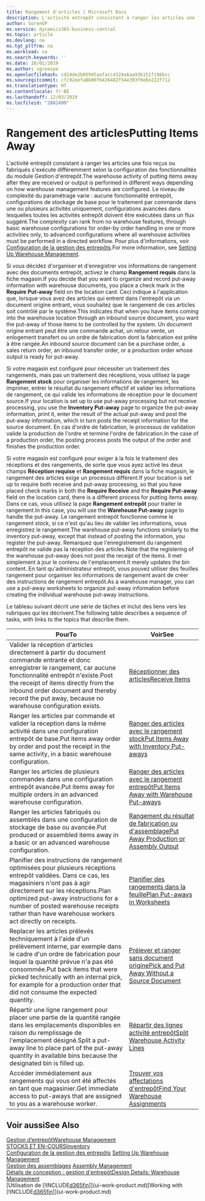 ```yaml
---
title: Rangement d'articles | Microsoft Docs
description: L'activité entrepôt consistant à ranger les articles une fois reçus ou fabriqués s'exécute différemment selon la configuration des fonctionnalités du module Gestion d'entrepôt.
author: SorenGP
ms.service: dynamics365-business-central
ms.topic: article
ms.devlang: na
ms.tgt_pltfrm: na
ms.workload: na
ms.search.keywords: ''
ms.date: 10/01/2019
ms.author: sgroespe
ms.openlocfilehash: cd24de2b05945aafacc4324a6aa93b151f196bcc
ms.sourcegitcommit: cfc92eefa8b06fb426482f54e393f0e6e222f712
ms.translationtype: HT
ms.contentlocale: fr-BE
ms.lasthandoff: 12/03/2019
ms.locfileid: "2881499"
---
```

# <a name="putting-items-away"></a><span data-ttu-id="7f69d-103">Rangement des articles</span><span class="sxs-lookup"><span data-stu-id="7f69d-103">Putting Items Away</span></span>
<span data-ttu-id="7f69d-104">L'activité entrepôt consistant à ranger les articles une fois reçus ou fabriqués s'exécute différemment selon la configuration des fonctionnalités du module Gestion d'entrepôt.</span><span class="sxs-lookup"><span data-stu-id="7f69d-104">The warehouse activity of putting items away after they are received or output is performed in different ways depending on how warehouse management features are configured.</span></span> <span data-ttu-id="7f69d-105">Le niveau de complexité du paramétrage varie : aucune fonctionnalité entrepôt, configurations de stockage de base pour le traitement par commande dans une ou plusieurs activités uniquement, configurations avancées dans lesquelles toutes les activités entrepôt doivent être exécutées dans un flux suggéré.</span><span class="sxs-lookup"><span data-stu-id="7f69d-105">The complexity can rank from no warehouse features, through basic warehouse configurations for order-by order handling in one or more activities only, to advanced configurations where all warehouse activities must be performed in a directed workflow.</span></span> <span data-ttu-id="7f69d-106">Pour plus d'informations, voir [Configuration de la gestion des entrepôts](warehouse-setup-warehouse.md).</span><span class="sxs-lookup"><span data-stu-id="7f69d-106">For more information, see [Setting Up Warehouse Management](warehouse-setup-warehouse.md).</span></span>

<span data-ttu-id="7f69d-107">Si vous décidez d'organiser et d'enregistrer vos informations de rangement avec des documents entrepôt, activez le champ **Rangement requis** dans la fiche magasin.</span><span class="sxs-lookup"><span data-stu-id="7f69d-107">If you decide that you want to organize and record put-away information with warehouse documents, you place a check mark in the **Require Put-away** field on the location card.</span></span> <span data-ttu-id="7f69d-108">Ceci indique à l'application que, lorsque vous avez des articles qui entrent dans l'entrepôt via un document origine entrant, vous souhaitez que le rangement de ces articles soit contrôlé par le système.</span><span class="sxs-lookup"><span data-stu-id="7f69d-108">This indicates that when you have items coming into the warehouse location through an inbound source document, you want the put-away of those items to be controlled by the system.</span></span> <span data-ttu-id="7f69d-109">Un document origine entrant peut être une commande achat, un retour vente, un enlogement transfert ou un ordre de fabrication dont la fabrication est prête à être rangée.</span><span class="sxs-lookup"><span data-stu-id="7f69d-109">An inbound source document can be a purchase order, a sales return order, an inbound transfer order, or a production order whose output is ready for put-away.</span></span>  

<span data-ttu-id="7f69d-110">Si votre magasin est configuré pour nécessiter un traitement des rangements, mais pas un traitement des réceptions, vous utilisez la page **Rangement stock** pour organiser les informations de rangement, les imprimer, entrer le résultat du rangement effectif et valider les informations de rangement, ce qui valide les informations de réception pour le document source.</span><span class="sxs-lookup"><span data-stu-id="7f69d-110">If your location is set up to use put-away processing but not receive processing, you use the **Inventory Put-away** page to organize the put-away information, print it, enter the result of the actual put-away and post the put-away information, which in turn posts the receipt information for the source document.</span></span> <span data-ttu-id="7f69d-111">En cas d'ordre de fabrication, le processus de validation valide la production de l'ordre et termine l'ordre de fabrication.</span><span class="sxs-lookup"><span data-stu-id="7f69d-111">In the case of a production order, the posting process posts the output of the order and finishes the production order.</span></span>

<span data-ttu-id="7f69d-112">Si votre magasin est configuré pour exiger à la fois le traitement des réceptions et des rangements, de sorte que vous ayez activé les deux champs **Réception requise** et **Rangement requis** dans la fiche magasin, le rangement des articles exige un processus différent.</span><span class="sxs-lookup"><span data-stu-id="7f69d-112">If your location is set up to require both receive and put-away processing, so that you have placed check marks in both the **Require Receive** and the **Require Put-away** field on the location card, there is a different process for putting items away.</span></span> <span data-ttu-id="7f69d-113">Dans ce cas, vous utilisez la page **Rangement entrepôt** pour traiter le rangement.</span><span class="sxs-lookup"><span data-stu-id="7f69d-113">In this case, you will use the **Warehouse Put-away** page to handle the put-away.</span></span> <span data-ttu-id="7f69d-114">Le rangement entrepôt fonctionne comme le rangement stock, si ce n'est qu'au lieu de valider les informations, vous enregistrez le rangement.</span><span class="sxs-lookup"><span data-stu-id="7f69d-114">The warehouse put-away functions similarly to the inventory put-away, except that instead of posting the information, you register the put-away.</span></span> <span data-ttu-id="7f69d-115">Remarquez que l'enregistrement du rangement entrepôt ne valide pas la réception des articles.</span><span class="sxs-lookup"><span data-stu-id="7f69d-115">Note that the registering of the warehouse put-away does not post the receipt of the items.</span></span> <span data-ttu-id="7f69d-116">Il met simplement à jour le contenu de l'emplacement.</span><span class="sxs-lookup"><span data-stu-id="7f69d-116">It merely updates the bin content.</span></span> <span data-ttu-id="7f69d-117">En tant qu'administrateur entrepôt, vous pouvez utiliser des feuilles rangement pour organiser les informations de rangement avant de créer des instructions de rangement entrepôt.</span><span class="sxs-lookup"><span data-stu-id="7f69d-117">As a warehouse manager, you can use a put-away worksheets to organize put-away information before creating the individual warehouse put-away instructions.</span></span>

<span data-ttu-id="7f69d-118">Le tableau suivant décrit une série de tâches et inclut des liens vers les rubriques qui les décrivent.</span><span class="sxs-lookup"><span data-stu-id="7f69d-118">The following table describes a sequence of tasks, with links to the topics that describe them.</span></span>   

|<span data-ttu-id="7f69d-119">**Pour**</span><span class="sxs-lookup"><span data-stu-id="7f69d-119">**To**</span></span>|<span data-ttu-id="7f69d-120">**Voir**</span><span class="sxs-lookup"><span data-stu-id="7f69d-120">**See**</span></span>|  
|------------|-------------|  
|<span data-ttu-id="7f69d-121">Valider la réception d'articles directement à partir du document commande entrante et donc enregistrer le rangement, car aucune fonctionnalité entrepôt n'existe.</span><span class="sxs-lookup"><span data-stu-id="7f69d-121">Post the receipt of items directly from the inbound order document and thereby record the put away, because no warehouse configuration exists.</span></span>|[<span data-ttu-id="7f69d-122">Réceptionner des articles</span><span class="sxs-lookup"><span data-stu-id="7f69d-122">Receive Items</span></span>](warehouse-how-receive-items.md)|  
|<span data-ttu-id="7f69d-123">Ranger les articles par commande et valider la réception dans la même activité dans une configuration entrepôt de base.</span><span class="sxs-lookup"><span data-stu-id="7f69d-123">Put items away order by order and post the receipt in the same activity, in a basic warehouse configuration.</span></span>|[<span data-ttu-id="7f69d-124">Ranger des articles avec le rangement stock</span><span class="sxs-lookup"><span data-stu-id="7f69d-124">Put Items Away with Inventory Put-aways</span></span>](warehouse-how-to-put-items-away-with-inventory-put-aways.md)|  
|<span data-ttu-id="7f69d-125">Ranger les articles de plusieurs commandes dans une configuration entrepôt avancée.</span><span class="sxs-lookup"><span data-stu-id="7f69d-125">Put items away for multiple orders in an advanced warehouse configuration.</span></span>|[<span data-ttu-id="7f69d-126">Ranger des articles avec le rangement entrepôt</span><span class="sxs-lookup"><span data-stu-id="7f69d-126">Put Items Away with Warehouse Put-aways</span></span>](warehouse-how-to-put-items-away-with-warehouse-put-aways.md)|  
|<span data-ttu-id="7f69d-127">Ranger les articles fabriqués ou assemblés dans une configuration de stockage de base ou avancée.</span><span class="sxs-lookup"><span data-stu-id="7f69d-127">Put produced or assembled items away in a basic or an advanced warehouse configuration.</span></span>|[<span data-ttu-id="7f69d-128">Rangement du résultat de fabrication ou d'assemblage</span><span class="sxs-lookup"><span data-stu-id="7f69d-128">Put Away Production or Assembly Output</span></span>](warehouse-how-to-put-away-production-output.md)|
|<span data-ttu-id="7f69d-129">Planifier des instructions de rangement optimisées pour plusieurs réceptions entrepôt validées. Dans ce cas, les magasiniers n'ont pas à agir directement sur les réceptions.</span><span class="sxs-lookup"><span data-stu-id="7f69d-129">Plan optimized put-away instructions for a number of posted warehouse receipts rather than have warehouse workers act directly on receipts.</span></span>|[<span data-ttu-id="7f69d-130">Planifier des rangements dans la feuille</span><span class="sxs-lookup"><span data-stu-id="7f69d-130">Plan Put-aways in Worksheets</span></span>](warehouse-how-to-plan-put-aways-in-worksheets.md)|  
|<span data-ttu-id="7f69d-131">Replacer les articles prélevés techniquement à l'aide d'un prélèvement interne, par exemple dans le cadre d'un ordre de fabrication pour lequel la quantité prévue n'a pas été consommée.</span><span class="sxs-lookup"><span data-stu-id="7f69d-131">Put back items that were picked technically with an internal pick, for example for a production order that did not consume the expected quantity.</span></span>|[<span data-ttu-id="7f69d-132">Prélever et ranger sans document origine</span><span class="sxs-lookup"><span data-stu-id="7f69d-132">Pick and Put Away Without a Source Document</span></span>](warehouse-how-to-create-put-aways-from-internal-put-aways.md)|
|<span data-ttu-id="7f69d-133">Répartir une ligne rangement pour placer une partie de la quantité rangée dans les emplacements disponibles en raison du remplissage de l'emplacement désigné.</span><span class="sxs-lookup"><span data-stu-id="7f69d-133">Split a put-away line to place part of the put-away quantity in available bins because the designated bin is filled up.</span></span>|[<span data-ttu-id="7f69d-134">Répartir des lignes activité entrepôt</span><span class="sxs-lookup"><span data-stu-id="7f69d-134">Split Warehouse Activity Lines</span></span>](warehouse-how-to-split-warehouse-activity-lines.md)|
|<span data-ttu-id="7f69d-135">Accéder immédiatement aux rangements qui vous ont été affectés en tant que magasinier.</span><span class="sxs-lookup"><span data-stu-id="7f69d-135">Get immediate access to put-aways that are assigned to you as a warehouse worker.</span></span>|[<span data-ttu-id="7f69d-136">Trouver vos affectations d'entrepôt</span><span class="sxs-lookup"><span data-stu-id="7f69d-136">Find Your Warehouse Assignments</span></span>](warehouse-how-to-find-your-warehouse-assignments.md)|    

## <a name="see-also"></a><span data-ttu-id="7f69d-137">Voir aussi</span><span class="sxs-lookup"><span data-stu-id="7f69d-137">See Also</span></span>  
[<span data-ttu-id="7f69d-138">Gestion d’entrepôt</span><span class="sxs-lookup"><span data-stu-id="7f69d-138">Warehouse Management</span></span>](warehouse-manage-warehouse.md)  
[<span data-ttu-id="7f69d-139">STOCKS ET EN-COURS</span><span class="sxs-lookup"><span data-stu-id="7f69d-139">Inventory</span></span>](inventory-manage-inventory.md)  
<span data-ttu-id="7f69d-140">[Configuration de la gestion des entrepôts](warehouse-setup-warehouse.md)   </span><span class="sxs-lookup"><span data-stu-id="7f69d-140">[Setting Up Warehouse Management](warehouse-setup-warehouse.md)   </span></span>  
<span data-ttu-id="7f69d-141">[Gestion des assemblages](assembly-assemble-items.md)  </span><span class="sxs-lookup"><span data-stu-id="7f69d-141">[Assembly Management](assembly-assemble-items.md)  </span></span>  
[<span data-ttu-id="7f69d-142">Détails de conception : gestion d'entrepôt</span><span class="sxs-lookup"><span data-stu-id="7f69d-142">Design Details: Warehouse Management</span></span>](design-details-warehouse-management.md)  
<span data-ttu-id="7f69d-143">[Utilisation de [!INCLUDE[d365fin](includes/d365fin_md.md)]](ui-work-product.md)</span><span class="sxs-lookup"><span data-stu-id="7f69d-143">[Working with [!INCLUDE[d365fin](includes/d365fin_md.md)]](ui-work-product.md)</span></span>  
